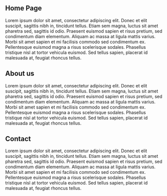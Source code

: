 ## Home Page

Lorem ipsum dolor sit amet, consectetur adipiscing elit. Donec et elit suscipit, sagittis nibh in, tincidunt tellus. Etiam sem magna, luctus sit amet pharetra sed, sagittis id odio. Praesent euismod sapien et risus pretium, sed condimentum diam elementum. Aliquam ac massa at ligula mattis varius. Morbi sit amet sapien et mi facilisis commodo sed condimentum ex. Pellentesque euismod magna a risus scelerisque sodales. Phasellus tristique nisl at tortor vehicula euismod. Sed tellus sapien, placerat id malesuada at, feugiat rhoncus tellus.


## About us

Lorem ipsum dolor sit amet, consectetur adipiscing elit. Donec et elit suscipit, sagittis nibh in, tincidunt tellus. Etiam sem magna, luctus sit amet pharetra sed, sagittis id odio. Praesent euismod sapien et risus pretium, sed condimentum diam elementum. Aliquam ac massa at ligula mattis varius. Morbi sit amet sapien et mi facilisis commodo sed condimentum ex. Pellentesque euismod magna a risus scelerisque sodales. Phasellus tristique nisl at tortor vehicula euismod. Sed tellus sapien, placerat id malesuada at, feugiat rhoncus tellus.


## Contact

Lorem ipsum dolor sit amet, consectetur adipiscing elit. Donec et elit suscipit, sagittis nibh in, tincidunt tellus. Etiam sem magna, luctus sit amet pharetra sed, sagittis id odio. Praesent euismod sapien et risus pretium, sed condimentum diam elementum. Aliquam ac massa at ligula mattis varius. Morbi sit amet sapien et mi facilisis commodo sed condimentum ex. Pellentesque euismod magna a risus scelerisque sodales. Phasellus tristique nisl at tortor vehicula euismod. Sed tellus sapien, placerat id malesuada at, feugiat rhoncus tellus.


